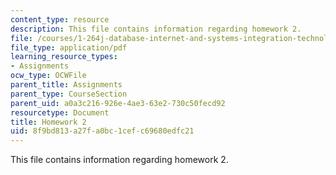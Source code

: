 ```yaml
---
content_type: resource
description: This file contains information regarding homework 2.
file: /courses/1-264j-database-internet-and-systems-integration-technologies-fall-2013/8f9bd813a27fa0bc1cefc69680edfc21_MIT1_264JF13_HW2.pdf
file_type: application/pdf
learning_resource_types:
- Assignments
ocw_type: OCWFile
parent_title: Assignments
parent_type: CourseSection
parent_uid: a0a3c216-926e-4ae3-63e2-730c50fecd92
resourcetype: Document
title: Homework 2
uid: 8f9bd813-a27f-a0bc-1cef-c69680edfc21
---
```

This file contains information regarding homework 2.

